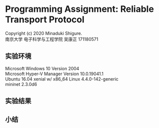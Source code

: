 # Programming Assignment: Reliable Transport Protocol

Copyright (c) 2020 Minaduki Shigure.  
南京大学 电子科学与工程学院 吴康正 171180571

## 实验环境

Microsoft Windows 10 Version 2004  
Microsoft Hyper-V Manager Version 10.0.19041.1  
Ubuntu 16.04 xenial w/ x86_64 Linux 4.4.0-142-generic  
mininet 2.3.0d6

## 实验结果



## 小结

